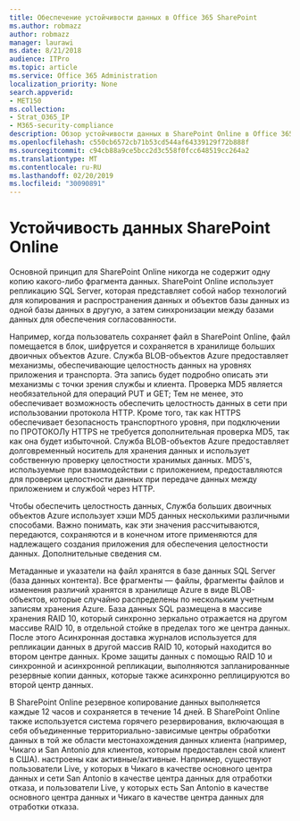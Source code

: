 ```yaml
---
title: Обеспечение устойчивости данных в Office 365 SharePoint
ms.author: robmazz
author: robmazz
manager: laurawi
ms.date: 8/21/2018
audience: ITPro
ms.topic: article
ms.service: Office 365 Administration
localization_priority: None
search.appverid:
- MET150
ms.collection:
- Strat_O365_IP
- M365-security-compliance
description: Обзор устойчивости данных в SharePoint Online в Office 365.
ms.openlocfilehash: c550cb6572cb71b53cd544af64339129f72b888f
ms.sourcegitcommit: c94cb88a9ce5bcc2d3c558f0fcc648519cc264a2
ms.translationtype: MT
ms.contentlocale: ru-RU
ms.lasthandoff: 02/20/2019
ms.locfileid: "30090891"
---
```

# <a name="sharepoint-online-data-resiliency"></a>Устойчивость данных SharePoint Online
Основной принцип для SharePoint Online никогда не содержит одну копию какого-либо фрагмента данных. SharePoint Online использует репликацию SQL Server, которая представляет собой набор технологий для копирования и распространения данных и объектов базы данных из одной базы данных в другую, а затем синхронизации между базами данных для обеспечения согласованности. 

Например, когда пользователь сохраняет файл в SharePoint Online, файл помещается в блок, шифруется и сохраняется в хранилище больших двоичных объектов Azure. Служба BLOB-объектов Azure предоставляет механизмы, обеспечивающие целостность данных на уровнях приложения и транспорта. Эта запись будет подробно описать эти механизмы с точки зрения службы и клиента. Проверка MD5 является необязательной для операций PUT и GET; Тем не менее, это обеспечивает возможность обеспечить целостность данных в сети при использовании протокола HTTP. Кроме того, так как HTTPS обеспечивает безопасность транспортного уровня, при подключении по ПРОТОКОЛу HTTPS не требуется дополнительная проверка MD5, так как она будет избыточной. Служба BLOB-объектов Azure предоставляет долговременный носитель для хранения данных и использует собственную проверку целостности хранимых данных. MD5's, используемые при взаимодействии с приложением, предоставляются для проверки целостности данных при передаче данных между приложением и службой через HTTP. 

Чтобы обеспечить целостность данных, Служба больших двоичных объектов Azure использует хэши MD5 данных несколькими различными способами. Важно понимать, как эти значения рассчитываются, передаются, сохраняются и в конечном итоге применяются для надлежащего создания приложения для обеспечения целостности данных. Дополнительные сведения см. [](http://blogs.msdn.com/b/windowsazurestorage/archive/2011/02/18/windows-azure-blob-md5-overview.aspx) 

Метаданные и указатели на файл хранятся в базе данных SQL Server (база данных контента). Все фрагменты — файлы, фрагменты файлов и изменения различий хранятся в хранилище Azure в виде BLOB-объектов, которые случайно распределены по нескольким учетным записям хранения Azure. База данных SQL размещена в массиве хранения RAID 10, который синхронно зеркально отражается на другом массиве RAID 10, в отдельной стойке в пределах того же центра данных. После этого Асинхронная доставка журналов используется для репликации данных в другой массив RAID 10, который находится во втором центре данных. Кроме защиты данных с помощью RAID 10 и синхронной и асинхронной репликации, выполняются запланированные резервные копии данных, которые также асинхронно реплицируются во второй центр данных. 

В SharePoint Online резервное копирование данных выполняется каждые 12 часов и сохраняется в течение 14 дней. В SharePoint Online также используется система горячего резервирования, включающая в себя объединенные территориально-зависимые центры обработки данных в той же области местонахождения данных клиента (например, Чикаго и San Antonio для клиентов, которым предоставлен свой клиент в США). настроены как активные/активные. Например, существуют пользователи Live, у которых в Чикаго в качестве основного центра данных и сети San Antonio в качестве центра данных для отработки отказа, и пользователи Live, у которых есть San Antonio в качестве основного центра данных и Чикаго в качестве центра данных для отработки отказа. 